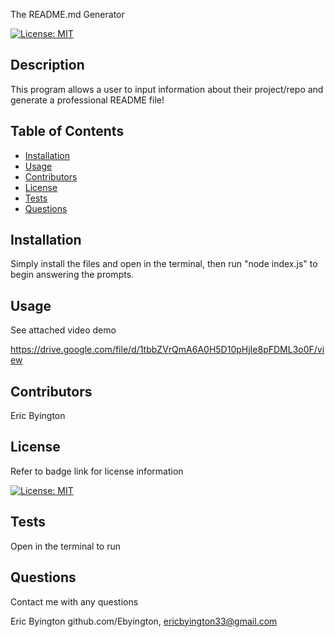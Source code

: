   The README.md Generator


[![License: MIT](https://img.shields.io/badge/License-MIT-yellow.svg)](https://opensource.org/licenses/MIT)

## Description

This program allows a user to input information about their project/repo and generate a professional README file!

## Table of Contents

- [Installation](#Installation)
- [Usage](#Usage)
- [Contributors](#Contributors)
- [License](#License)
- [Tests](#Tests)
- [Questions](#Questions)

## Installation

Simply install the files and open in the terminal, then run "node index.js" to begin answering the prompts.

## Usage

See attached video demo

https://drive.google.com/file/d/1tbbZVrQmA6A0H5D10pHjIe8pFDML3o0F/view

## Contributors

Eric Byington

## License

Refer to badge link for license information

[![License: MIT](https://img.shields.io/badge/License-MIT-yellow.svg)](https://opensource.org/licenses/MIT)

## Tests

Open in the terminal to run

## Questions

Contact me with any questions

Eric Byington
github.com/Ebyington,
ericbyington33@gmail.com


